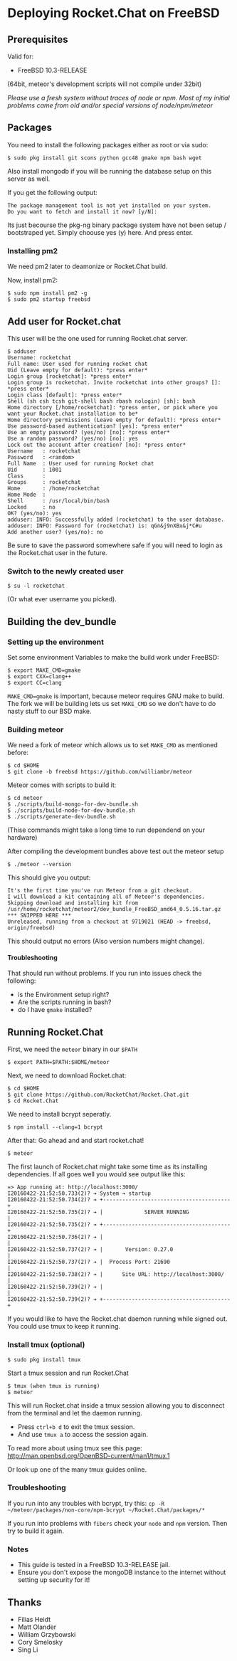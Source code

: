 # Deploying Rocket.Chat on FreeBSD

## Prerequisites
Valid for:

* FreeBSD 10.3-RELEASE

(64bit, meteor's development scripts will not compile under 32bit)

*Please use a fresh system without traces of node or npm. Most of my initial problems came from old and/or special versions of node/npm/meteor*


## Packages

You need to install the following packages either as root or via sudo:

```
$ sudo pkg install git scons python gcc48 gmake npm bash wget
```

Also install mongodb if you will be running the database setup on this server as well.

If you get the following output:

```
The package management tool is not yet installed on your system.
Do you want to fetch and install it now? [y/N]:
```

Its just becourse the pkg-ng binary package system have not been setup / bootstraped yet.
Simply choouse yes (y) here. And press enter.

### Installing pm2
We need pm2 later to deamonize or Rocket.Chat build.

Now, install pm2:

```
$ sudo npm install pm2 -g
$ sudo pm2 startup freebsd
```

## Add user for Rocket.chat ##

This user will be the one used for running Rocket.chat server.

```
$ adduser
Username: rocketchat
Full name: User used for running rocket chat
Uid (Leave empty for default): *press enter*
Login group [rocketchat]: *press enter*
Login group is rocketchat. Invite rocketchat into other groups? []: *press enter*
Login class [default]: *press enter*
Shell (sh csh tcsh git-shell bash rbash nologin) [sh]: bash
Home directory [/home/rocketchat]: *press enter, or pick where you want your Rocket.chat installation to be*
Home directory permissions (Leave empty for default): *press enter*
Use password-based authentication? [yes]: *press enter*
Use an empty password? (yes/no) [no]: *press enter*
Use a random password? (yes/no) [no]: yes
Lock out the account after creation? [no]: *press enter*
Username   : rocketchat
Password   : <random>
Full Name  : User used for running Rocket chat
Uid        : 1001
Class      :
Groups     : rocketchat
Home       : /home/rocketchat
Home Mode  :
Shell      : /usr/local/bin/bash
Locked     : no
OK? (yes/no): yes
adduser: INFO: Successfully added (rocketchat) to the user database.
adduser: INFO: Password for (rocketchat) is: qGn&j9nXBx&j*C#u
Add another user? (yes/no): no
```

Be sure to save the password somewhere safe if you will need to login as the Rocket.chat user in the future.

### Switch to the newly created user ###

```
$ su -l rocketchat
```

(Or what ever username you picked).

## Building the dev_bundle

### Setting up the environment

Set some environment Variables to make the build work under FreeBSD:

```
$ export MAKE_CMD=gmake
$ export CXX=clang++
$ export CC=clang
```

`MAKE_CMD=gmake` is important, because meteor requires GNU make to build. The fork we will be building lets us set `MAKE_CMD` so we don't have to do nasty stuff to our BSD make.



### Building meteor

We need a fork of meteor which allows us to set `MAKE_CMD` as mentioned before:

```
$ cd $HOME
$ git clone -b freebsd https://github.com/williambr/meteor
```

Meteor comes with scripts to build it:

```
$ cd meteor
$ ./scripts/build-mongo-for-dev-bundle.sh
$ ./scripts/build-node-for-dev-bundle.sh
$ ./scripts/generate-dev-bundle.sh
```

(Thise commands might take a long time to run dependend on your hardware)

After compiling the development bundles above test out the meteor setup

```
$ ./meteor --version
```

This should give you output:

```
It's the first time you've run Meteor from a git checkout.
I will download a kit containing all of Meteor's dependencies.
Skipping download and installing kit from /usr/home/rocketchat/meteor2/dev_bundle_FreeBSD_amd64_0.5.16.tar.gz
*** SNIPPED HERE ***
Unreleased, running from a checkout at 9719021 (HEAD -> freebsd, origin/freebsd)
```
This should output no errors (Also version numbers might change).

#### Troubleshooting

That should run without problems. If you run into issues check the following:

* is the Environment setup right?
* Are the scripts running in bash?
* do I have `gmake` installed?




## Running Rocket.Chat

First, we need the `meteor` binary in our `$PATH`

```
$ export PATH=$PATH:$HOME/meteor
```

Next, we need to download Rocket.chat:

```
$ cd $HOME
$ git clone https://github.com/RocketChat/Rocket.Chat.git
$ cd Rocket.Chat
```

We need to install bcrypt seperatly.

```
$ npm install --clang=1 bcrypt
```

After that: Go ahead and and start rocket.chat!

```
$ meteor
```

The first launch of Rocket.chat might take some time as its installing dependencies.
If all goes well you would see output like this:

```
=> App running at: http://localhost:3000/
I20160422-21:52:50.733(2)? ➔ System ➔ startup
I20160422-21:52:50.734(2)? ➔ +----------------------------------------+
I20160422-21:52:50.735(2)? ➔ |             SERVER RUNNING             |
I20160422-21:52:50.735(2)? ➔ +----------------------------------------+
I20160422-21:52:50.736(2)? ➔ |                                        |
I20160422-21:52:50.737(2)? ➔ |       Version: 0.27.0                  |
I20160422-21:52:50.737(2)? ➔ |  Process Port: 21690                   |
I20160422-21:52:50.738(2)? ➔ |      Site URL: http://localhost:3000/  |
I20160422-21:52:50.739(2)? ➔ |                                        |
I20160422-21:52:50.739(2)? ➔ +----------------------------------------+
```

If you would like to have the Rocket.chat daemon running while signed out. You could use tmux to keep it running.

### Install tmux (optional) ###

```
$ sudo pkg install tmux
```

Start a tmux session and run Rocket.Chat

```
$ tmux (when tmux is running)
$ meteor
```

This will run Rocket.chat inside a tmux session allowing you to disconnect from the terminal and let the daemon running.

* Press `ctrl+b d` to exit the tmux session.
* And use `tmux a` to access the session again.

To read more about using tmux see this page:
http://man.openbsd.org/OpenBSD-current/man1/tmux.1

Or look up one of the many tmux guides online.

### Troubleshooting

If you run into any troubles with bcrypt, try this: `cp -R ~/meteor/packages/non-core/npm-bcrypt ~/Rocket.Chat/packages/*`

If you run into problems with `fibers` check your `node` and `npm` version. Then try to build it again.

### Notes

* This guide is tested in a FreeBSD 10.3-RELEASE jail.
* Ensure you don't expose the mongoDB instance to the internet without setting up security for it!

## Thanks

* Filias Heidt
* Matt Olander
* William Grzybowski
* Cory Smelosky
* Sing Li
